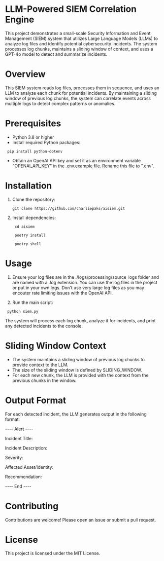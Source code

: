 # LLM-Powered SIEM Correlation Engine

This project demonstrates a small-scale Security Information and Event Management (SIEM) system that utilizes Large Language Models (LLMs) to analyze log files and identify potential cybersecurity incidents. The system processes log chunks, maintains a sliding window of context, and uses a GPT-4o model to detect and summarize incidents.


# Overview
This SIEM system reads log files, processes them in sequence, and uses an LLM to analyze each chunk for potential incidents. By maintaining a sliding window of previous log chunks, the system can correlate events across multiple logs to detect complex patterns or anomalies.

# Prerequisites
- Python 3.8 or higher
- Install required Python packages:

``` pip install python-dotenv```
- Obtain an OpenAI API key and set it as an environment variable "OPENAI_API_KEY" in the .env.example file. Rename this file to ".env".

# Installation
1. Clone the repository:

     ``` git clone https://github.com/charliepaks/aisiem.git ```

2. Install dependencies:

   ``` cd aisiem```

   ``` poetry install```

   ``` poetry shell```

# Usage
1. Ensure your log files are in the ./logs/processing/source_logs folder and are named with a .log extension. You can use the log files in the project or put in your own logs. Don't use very large log files as you may encouter rate limiting issues with the OpenAI API.

2. Run the main script:

``` python siem.py```

The system will process each log chunk, analyze it for incidents, and print any detected incidents to the console.

# Sliding Window Context
- The system maintains a sliding window of previous log chunks to provide context to the LLM.
- The size of the sliding window is defined by SLIDING_WINDOW.
- For each new chunk, the LLM is provided with the context from the previous chunks in the window.

# Output Format
For each detected incident, the LLM generates output in the following format:


---- Alert  ----

Incident Title: 

Incident Description: 

Severity: 

Affected Asset/Identity: 

Recommendation: 

---- End ----
# Contributing
Contributions are welcome! Please open an issue or submit a pull request.

# License
This project is licensed under the MIT License.



